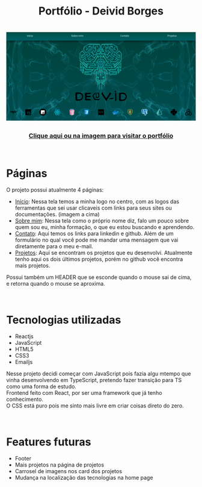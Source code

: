 <h1 align="center">
  Portfólio - Deivid Borges
</h1>

<h1 align="center">
  <a href="https://deividborges.dev.br" target="_blank" rel="noreferrer">
    <img src="src/assets/home-page.png">
  </a>
</h1>
<h3 align="center">
  <a href="https://deividborges.dev.br" target="_blank" rel="noreferrer">
      <p>Clique aqui ou na imagem para visitar o portfólio</p>
    </a>
</h3>

<br>

# Páginas 

O projeto possui atualmente 4 páginas:

* [Início](./src/pages/Home.jsx): Nessa tela temos a minha logo no centro, com as logos das ferramentas que sei usar clicaveis com links para seus sites ou documentações. (imagem a cima)
* [Sobre mim](./src/pages/Aboutme.jsx): Nessa tela como o próprio nome diz, falo um pouco sobre quem sou eu, minha formação, o que eu estou buscando e aprendendo. 
* [Contato](./src/pages/Contact.jsx): Aqui temos os links para linkedin e github. Além de um formulário no qual você pode me mandar uma mensagem que vai diretamente para o meu e-mail.
* [Projetos](./src/pages/Projects.jsx): Aqui se encontram os projetos que eu desenvolvi. Atualmente tenho aqui os dois últimos projetos, porém no github você encontra mais projetos.

Possui também um HEADER que se esconde quando o mouse sai de cima, e retorna quando o mouse se aproxima.

<br>

# Tecnologias utilizadas

* Reactjs
* JavaScript
* HTML5
* CSS3
* Emailjs

Nesse projeto decidi começar com JavaScript pois fazia algu mtempo que vinha desenvolvendo em TypeScript, pretendo fazer transição para TS como uma forma de estudo. 
<br>
Frontend feito com React, por ser uma framework que já tenho conhecimento. 
<br>
O CSS está puro pois me sinto mais livre em criar coisas direto do zero. 

<br>

# Features futuras

* Footer
* Mais projetos na página de projetos
* Carrosel de imagens nos card dos projetos
* Mudança na localização das tecnologias na home page
